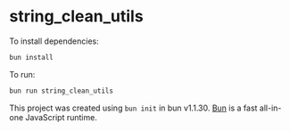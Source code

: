 # string_clean_utils

To install dependencies:

```bash
bun install
```

To run:

```bash
bun run string_clean_utils
```

This project was created using `bun init` in bun v1.1.30. [Bun](https://bun.sh) is a fast all-in-one JavaScript runtime.
